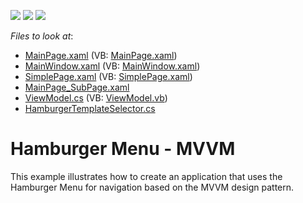 <!-- default badges list -->
![](https://img.shields.io/endpoint?url=https://codecentral.devexpress.com/api/v1/VersionRange/128659357/21.1.5%2B)
[![](https://img.shields.io/badge/Open_in_DevExpress_Support_Center-FF7200?style=flat-square&logo=DevExpress&logoColor=white)](https://supportcenter.devexpress.com/ticket/details/T568811)
[![](https://img.shields.io/badge/📖_How_to_use_DevExpress_Examples-e9f6fc?style=flat-square)](https://docs.devexpress.com/GeneralInformation/403183)
<!-- default badges end -->
<!-- default file list -->
*Files to look at*:

* [MainPage.xaml](./CS/Hamburger/MainPage.xaml) (VB: [MainPage.xaml](./VB/Hamburger/MainPage.xaml))
* [MainWindow.xaml](./CS/Hamburger/MainWindow.xaml) (VB: [MainWindow.xaml](./VB/Hamburger/MainWindow.xaml))
* [SimplePage.xaml](./CS/Hamburger/SimplePage.xaml) (VB: [SimplePage.xaml](./VB/Hamburger/SimplePage.xaml))
* [MainPage_SubPage.xaml](./CS/Hamburger/MainPage_SubPage.xaml)
* [ViewModel.cs](./CS/Hamburger/ViewModel.cs) (VB: [ViewModel.vb](./VB/Hamburger/ViewModel.vb))
* [HamburgerTemplateSelector.cs](./CS/Hamburger/HamburgerTemplateSelector.cs)
<!-- default file list end -->

# Hamburger Menu - MVVM


This example illustrates how to create an application that uses the Hamburger Menu for navigation based on the MVVM design pattern.

<br/>


